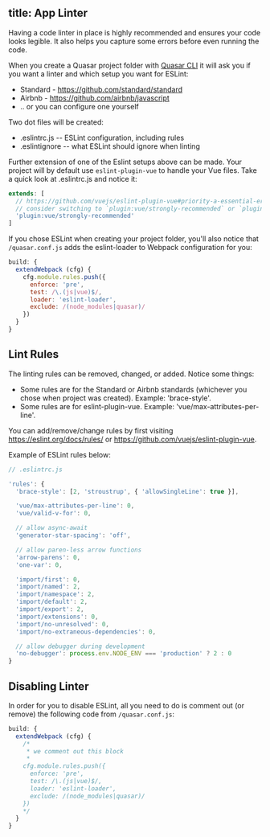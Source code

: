 title: App Linter
---
Having a code linter in place is highly recommended and ensures your code looks legible. It also helps you capture some errors before even running the code.

When you create a Quasar project folder with [Quasar CLI](/guide/quasar-cli.html#init-Create-Project-Folder) it will ask you if you want a linter and which setup you want for ESLint:

* Standard - https://github.com/standard/standard
* Airbnb - https://github.com/airbnb/javascript
* .. or you can configure one yourself

Two dot files will be created:
* .eslintrc.js -- ESLint configuration, including rules
* .eslintignore -- what ESLint should ignore when linting

Further extension of one of the Eslint setups above can be made. Your project will by default use `eslint-plugin-vue` to handle your Vue files. Take a quick look at .eslintrc.js and notice it:

```js
extends: [
  // https://github.com/vuejs/eslint-plugin-vue#priority-a-essential-error-prevention
  // consider switching to `plugin:vue/strongly-recommended` or `plugin:vue/recommended` for stricter rules.
  'plugin:vue/strongly-recommended'
]
```

If you chose ESLint when creating your project folder, you'll also notice that `/quasar.conf.js` adds the eslint-loader to Webpack configuration for you:

```js
build: {
  extendWebpack (cfg) {
    cfg.module.rules.push({
      enforce: 'pre',
      test: /\.(js|vue)$/,
      loader: 'eslint-loader',
      exclude: /(node_modules|quasar)/
    })
  }
}
```

## Lint Rules
The linting rules can be removed, changed, or added. Notice some things:
* Some rules are for the Standard or Airbnb standards (whichever you chose when project was created). Example: 'brace-style'.
* Some rules are for eslint-plugin-vue. Example: 'vue/max-attributes-per-line'.

You can add/remove/change rules by first visiting https://eslint.org/docs/rules/ or https://github.com/vuejs/eslint-plugin-vue.

Example of ESLint rules below:
```js
// .eslintrc.js

'rules': {
  'brace-style': [2, 'stroustrup', { 'allowSingleLine': true }],

  'vue/max-attributes-per-line': 0,
  'vue/valid-v-for': 0,

  // allow async-await
  'generator-star-spacing': 'off',

  // allow paren-less arrow functions
  'arrow-parens': 0,
  'one-var': 0,

  'import/first': 0,
  'import/named': 2,
  'import/namespace': 2,
  'import/default': 2,
  'import/export': 2,
  'import/extensions': 0,
  'import/no-unresolved': 0,
  'import/no-extraneous-dependencies': 0,

  // allow debugger during development
  'no-debugger': process.env.NODE_ENV === 'production' ? 2 : 0
}
```

## Disabling Linter
In order for you to disable ESLint, all you need to do is comment out (or remove) the following code from `/quasar.conf.js`:

```js
build: {
  extendWebpack (cfg) {
    /*
     * we comment out this block
     *
    cfg.module.rules.push({
      enforce: 'pre',
      test: /\.(js|vue)$/,
      loader: 'eslint-loader',
      exclude: /(node_modules|quasar)/
    })
    */
  }
}
```
